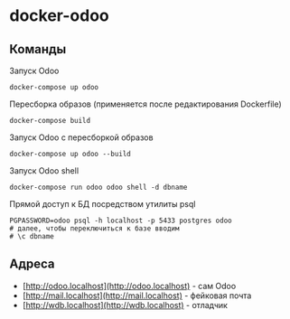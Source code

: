 # docker-odoo

## Команды

Запуск Odoo

```
docker-compose up odoo
```

Пересборка образов (применяется после редактирования Dockerfile)

```
docker-compose build
```

Запуск Odoo с пересборкой образов

```
docker-compose up odoo --build
```

Запуск Odoo shell

```
docker-compose run odoo odoo shell -d dbname
```

Прямой доступ к БД посредством утилиты psql

```
PGPASSWORD=odoo psql -h localhost -p 5433 postgres odoo
# далее, чтобы переключиться к базе вводим
# \c dbname
```

## Адреса

- [http://odoo.localhost](http://odoo.localhost) - сам Odoo
- [http://mail.localhost](http://mail.localhost) - фейковая почта
- [http://wdb.localhost](http://wdb.localhost) - отладчик
